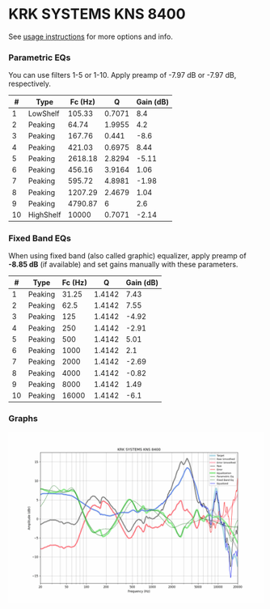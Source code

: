 # KRK SYSTEMS KNS 8400
See [usage instructions](https://github.com/jaakkopasanen/AutoEq#usage) for more options and info.

### Parametric EQs
You can use filters 1-5 or 1-10. Apply preamp of -7.97 dB or -7.97 dB, respectively.

|   # | Type      |   Fc (Hz) |      Q |   Gain (dB) |
|-----|-----------|-----------|--------|-------------|
|   1 | LowShelf  |    105.33 | 0.7071 |        8.4  |
|   2 | Peaking   |     64.74 | 1.9955 |        4.2  |
|   3 | Peaking   |    167.76 | 0.441  |       -8.6  |
|   4 | Peaking   |    421.03 | 0.6975 |        8.44 |
|   5 | Peaking   |   2618.18 | 2.8294 |       -5.11 |
|   6 | Peaking   |    456.16 | 3.9164 |        1.06 |
|   7 | Peaking   |    595.72 | 4.8981 |       -1.98 |
|   8 | Peaking   |   1207.29 | 2.4679 |        1.04 |
|   9 | Peaking   |   4790.87 | 6      |        2.6  |
|  10 | HighShelf |  10000    | 0.7071 |       -2.14 |

### Fixed Band EQs
When using fixed band (also called graphic) equalizer, apply preamp of **-8.85 dB** (if available) and set gains manually with these parameters.

|   # | Type    |   Fc (Hz) |      Q |   Gain (dB) |
|-----|---------|-----------|--------|-------------|
|   1 | Peaking |     31.25 | 1.4142 |        7.43 |
|   2 | Peaking |     62.5  | 1.4142 |        7.55 |
|   3 | Peaking |    125    | 1.4142 |       -4.92 |
|   4 | Peaking |    250    | 1.4142 |       -2.91 |
|   5 | Peaking |    500    | 1.4142 |        5.01 |
|   6 | Peaking |   1000    | 1.4142 |        2.1  |
|   7 | Peaking |   2000    | 1.4142 |       -2.69 |
|   8 | Peaking |   4000    | 1.4142 |       -0.82 |
|   9 | Peaking |   8000    | 1.4142 |        1.49 |
|  10 | Peaking |  16000    | 1.4142 |       -6.1  |

### Graphs
![](./KRK%20SYSTEMS%20KNS%208400.png)
